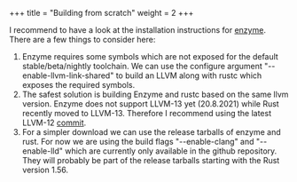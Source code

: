 +++
title = "Building from scratch"
weight = 2
+++

I recommend to have a look at the installation instructions for [enzyme](https://enzyme.mit.edu/Installation/).  
There are a few things to consider here:  
1) Enzyme requires some symbols which are not exposed for the default stable/beta/nightly toolchain. We can use the configure argument "--enable-llvm-link-shared" to 
build an LLVM along with rustc which exposes the required symbols.
2) The safest solution is building Enzyme and rustc based on the same llvm version. Enzyme does not support LLVM-13 yet (20.8.2021) while
Rust recently moved to LLVM-13. Therefore I recommend using the latest LLVM-12 [commit](https://github.com/rust-lang/rust/commit/3cfb7305ddb7fd73b92c87ae6af1b169068b6b0f).  
3) For a simpler download we can use the release tarballs of enzyme and rust. For now we are using the build flags "--enable-clang" and "--enable-lld" which are currently only 
available in the github repository. They will probably be part of the release tarballs starting with the Rust version 1.56.
